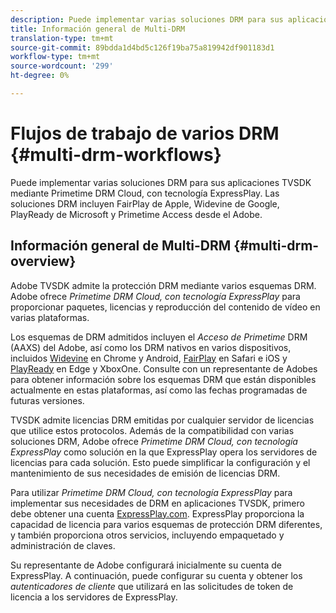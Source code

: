 ```yaml
---
description: Puede implementar varias soluciones DRM para sus aplicaciones TVSDK mediante Primetime DRM Cloud, con tecnología ExpressPlay. Las soluciones DRM incluyen FairPlay de Apple, Widevine de Google, PlayReady de Microsoft y Primetime Access desde el Adobe.
title: Información general de Multi-DRM
translation-type: tm+mt
source-git-commit: 89bdda1d4bd5c126f19ba75a819942df901183d1
workflow-type: tm+mt
source-wordcount: '299'
ht-degree: 0%

---
```



# Flujos de trabajo de varios DRM {#multi-drm-workflows}

Puede implementar varias soluciones DRM para sus aplicaciones TVSDK mediante Primetime DRM Cloud, con tecnología ExpressPlay. Las soluciones DRM incluyen FairPlay de Apple, Widevine de Google, PlayReady de Microsoft y Primetime Access desde el Adobe.

## Información general de Multi-DRM {#multi-drm-overview}

Adobe TVSDK admite la protección DRM mediante varios esquemas DRM. Adobe ofrece *Primetime DRM Cloud, con tecnología ExpressPlay* para proporcionar paquetes, licencias y reproducción del contenido de vídeo en varias plataformas.

Los esquemas de DRM admitidos incluyen el *Acceso de Primetime* DRM (AAXS) del Adobe, así como los DRM nativos en varios dispositivos, incluidos [Widevine](https://www.widevine.com) en Chrome y Android, [FairPlay](https://developer.apple.com/streaming/fps/) en Safari e iOS y [PlayReady](https://www.microsoft.com/playready/) en Edge y XboxOne. Consulte con un representante de Adobes para obtener información sobre los esquemas DRM que están disponibles actualmente en estas plataformas, así como las fechas programadas de futuras versiones.

TVSDK admite licencias DRM emitidas por cualquier servidor de licencias que utilice estos protocolos. Además de la compatibilidad con varias soluciones DRM, Adobe ofrece *Primetime DRM Cloud, con tecnología ExpressPlay* como solución en la que ExpressPlay opera los servidores de licencias para cada solución. Esto puede simplificar la configuración y el mantenimiento de sus necesidades de emisión de licencias DRM.

Para utilizar *Primetime DRM Cloud, con tecnología ExpressPlay* para implementar sus necesidades de DRM en aplicaciones TVSDK, primero debe obtener una cuenta [ExpressPlay.com](https://www.expressplay.com). ExpressPlay proporciona la capacidad de licencia para varios esquemas de protección DRM diferentes, y también proporciona otros servicios, incluyendo empaquetado y administración de claves.

Su representante de Adobe configurará inicialmente su cuenta de ExpressPlay. A continuación, puede configurar su cuenta y obtener los *autenticadores de cliente* que utilizará en las solicitudes de token de licencia a los servidores de ExpressPlay.